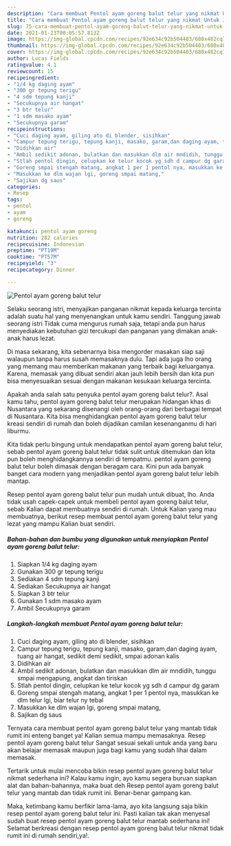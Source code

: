 ```yaml
---
description: "Cara membuat Pentol ayam goreng balut telur yang nikmat Untuk Jualan"
title: "Cara membuat Pentol ayam goreng balut telur yang nikmat Untuk Jualan"
slug: 75-cara-membuat-pentol-ayam-goreng-balut-telur-yang-nikmat-untuk-jualan
date: 2021-01-23T00:05:57.813Z
image: https://img-global.cpcdn.com/recipes/92e634c92b504403/680x482cq70/pentol-ayam-goreng-balut-telur-foto-resep-utama.jpg
thumbnail: https://img-global.cpcdn.com/recipes/92e634c92b504403/680x482cq70/pentol-ayam-goreng-balut-telur-foto-resep-utama.jpg
cover: https://img-global.cpcdn.com/recipes/92e634c92b504403/680x482cq70/pentol-ayam-goreng-balut-telur-foto-resep-utama.jpg
author: Lucas Fields
ratingvalue: 4.1
reviewcount: 15
recipeingredient:
- "1/4 kg daging ayam"
- "300 gr tepung terigu"
- "4 sdm tepung kanji"
- "Secukupnya air hangat"
- "3 btr telur"
- "1 sdm masako ayam"
- "Secukupnya garam"
recipeinstructions:
- "Cuci daging ayam, giling ato di blender, sisihkan"
- "Campur tepung terigu, tepung kanji, masako, garam,dan daging ayam, tuang air hangat, sedikit demi sedikit, smpai adonan kalis"
- "Didihkan air"
- "Ambil sedikit adonan, bulatkan dan masukkan dlm air mndidih, tunggu smpai mengapung, angkat dan tiriskan"
- "Stlah pentol dingin, celupkan ke telur kocok yg sdh d campur dg garam"
- "Goreng smpai stengah matang, angkat 1 per 1 pentol nya, masukkan ke dlm telur lgi, biar telur ny tebal"
- "Masukkan ke dlm wajan lgi, goreng smpai matang,"
- "Sajikan dg saus"
categories:
- Resep
tags:
- pentol
- ayam
- goreng

katakunci: pentol ayam goreng 
nutrition: 282 calories
recipecuisine: Indonesian
preptime: "PT19M"
cooktime: "PT57M"
recipeyield: "3"
recipecategory: Dinner

---
```



![Pentol ayam goreng balut telur](https://img-global.cpcdn.com/recipes/92e634c92b504403/680x482cq70/pentol-ayam-goreng-balut-telur-foto-resep-utama.jpg)

Selaku seorang istri, menyajikan panganan nikmat kepada keluarga tercinta adalah suatu hal yang menyenangkan untuk kamu sendiri. Tanggung jawab seorang istri Tidak cuma mengurus rumah saja, tetapi anda pun harus menyediakan kebutuhan gizi tercukupi dan panganan yang dimakan anak-anak harus lezat.

Di masa  sekarang, kita sebenarnya bisa mengorder masakan siap saji walaupun tanpa harus susah memasaknya dulu. Tapi ada juga lho orang yang memang mau memberikan makanan yang terbaik bagi keluarganya. Karena, memasak yang dibuat sendiri akan jauh lebih bersih dan kita pun bisa menyesuaikan sesuai dengan makanan kesukaan keluarga tercinta. 



Apakah anda salah satu penyuka pentol ayam goreng balut telur?. Asal kamu tahu, pentol ayam goreng balut telur merupakan hidangan khas di Nusantara yang sekarang disenangi oleh orang-orang dari berbagai tempat di Nusantara. Kita bisa menghidangkan pentol ayam goreng balut telur kreasi sendiri di rumah dan boleh dijadikan camilan kesenanganmu di hari liburmu.

Kita tidak perlu bingung untuk mendapatkan pentol ayam goreng balut telur, sebab pentol ayam goreng balut telur tidak sulit untuk ditemukan dan kita pun boleh menghidangkannya sendiri di tempatmu. pentol ayam goreng balut telur boleh dimasak dengan beragam cara. Kini pun ada banyak banget cara modern yang menjadikan pentol ayam goreng balut telur lebih mantap.

Resep pentol ayam goreng balut telur pun mudah untuk dibuat, lho. Anda tidak usah capek-capek untuk membeli pentol ayam goreng balut telur, sebab Kalian dapat membuatnya sendiri di rumah. Untuk Kalian yang mau membuatnya, berikut resep membuat pentol ayam goreng balut telur yang lezat yang mampu Kalian buat sendiri.

<!--inarticleads1-->

##### Bahan-bahan dan bumbu yang digunakan untuk menyiapkan Pentol ayam goreng balut telur:

1. Siapkan 1/4 kg daging ayam
1. Gunakan 300 gr tepung terigu
1. Sediakan 4 sdm tepung kanji
1. Sediakan Secukupnya air hangat
1. Siapkan 3 btr telur
1. Gunakan 1 sdm masako ayam
1. Ambil Secukupnya garam




<!--inarticleads2-->

##### Langkah-langkah membuat Pentol ayam goreng balut telur:

1. Cuci daging ayam, giling ato di blender, sisihkan
1. Campur tepung terigu, tepung kanji, masako, garam,dan daging ayam, tuang air hangat, sedikit demi sedikit, smpai adonan kalis
1. Didihkan air
1. Ambil sedikit adonan, bulatkan dan masukkan dlm air mndidih, tunggu smpai mengapung, angkat dan tiriskan
1. Stlah pentol dingin, celupkan ke telur kocok yg sdh d campur dg garam
1. Goreng smpai stengah matang, angkat 1 per 1 pentol nya, masukkan ke dlm telur lgi, biar telur ny tebal
1. Masukkan ke dlm wajan lgi, goreng smpai matang,
1. Sajikan dg saus




Ternyata cara membuat pentol ayam goreng balut telur yang mantab tidak rumit ini enteng banget ya! Kalian semua mampu memasaknya. Resep pentol ayam goreng balut telur Sangat sesuai sekali untuk anda yang baru akan belajar memasak maupun juga bagi kamu yang sudah lihai dalam memasak.

Tertarik untuk mulai mencoba bikin resep pentol ayam goreng balut telur nikmat sederhana ini? Kalau kamu ingin, ayo kamu segera buruan siapkan alat dan bahan-bahannya, maka buat deh Resep pentol ayam goreng balut telur yang mantab dan tidak rumit ini. Benar-benar gampang kan. 

Maka, ketimbang kamu berfikir lama-lama, ayo kita langsung saja bikin resep pentol ayam goreng balut telur ini. Pasti kalian tak akan menyesal sudah buat resep pentol ayam goreng balut telur mantab sederhana ini! Selamat berkreasi dengan resep pentol ayam goreng balut telur nikmat tidak rumit ini di rumah sendiri,ya!.


